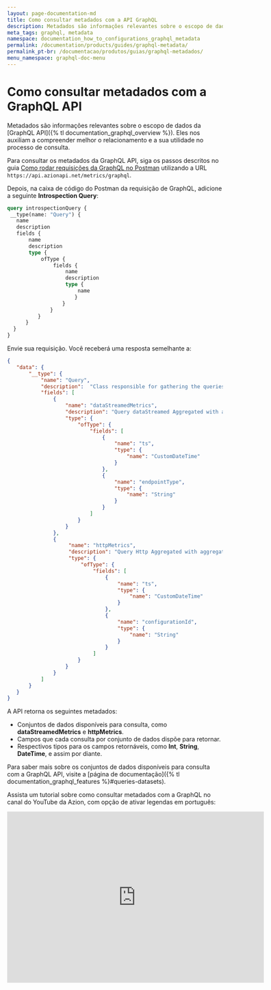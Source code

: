 ```yaml
---
layout: page-documentation-md
title: Como consultar metadados com a API GraphQL
description: Metadados são informações relevantes sobre o escopo de dados da API GraphQL que nos auxiliam a compreender melhor  o relacionamento e a utilidade desses no processo de consulta.
meta_tags: graphql, metadata
namespace: documentation_how_to_configurations_graphql_metadata
permalink: /documentation/products/guides/graphql-metadata/
permalink_pt-br: /documentacao/produtos/guias/graphql-metadados/
menu_namespace: graphql-doc-menu
---
```


# Como consultar metadados com a GraphQL API

Metadados são informações relevantes sobre o escopo de dados da [GraphQL API]({% tl documentation_graphql_overview %}). Eles nos auxiliam a compreender melhor o relacionamento e a sua utilidade no processo de consulta.

Para consultar os metadados da GraphQL API, siga os passos descritos no guia [Como rodar requisições da GraphQL no Postman](https://www.azion.com/pt-br/documentacao/produtos/guias/consultar-graphql-postman/) utilizando a URL `https://api.azionapi.net/metrics/graphql`.

Depois, na caixa de código do Postman da requisição de GraphQL, adicione a seguinte **Introspection Query**:

```graphql
query introspectionQuery {
 __type(name: "Query") {
   name
   description
   fields {
       name
       description
       type {
           ofType {
               fields {
                   name
                   description
                   type {
                       name
                      }
                  }
              }
          }
      }
  }
}
```

Envie sua requisição. Você receberá uma resposta semelhante a:

```json
{
   "data": {
       "__type": {
           "name": "Query",
           "description":  "Class responsible for gathering the queries from the datasets and returning them in the form of graphql schema to the Django view.",
           "fields": [
               {
                   "name": "dataStreamedMetrics",
                   "description": "Query dataStreamed Aggregated with aggregate options.",
                   "type": {
                       "ofType": {
                           "fields": [
                               {
                                   "name": "ts",
                                   "type": {
                                       "name": "CustomDateTime"
                                   }
                               },
                               {
                                   "name": "endpointType",
                                   "type": {
                                       "name": "String"
                                   }
                               }
                           ]
                       }
                   }
               },
               {
                    "name": "httpMetrics",
                    "description": "Query Http Aggregated with aggregate options.",
                    "type": {
                        "ofType": {
                            "fields": [
                                {
                                    "name": "ts",
                                    "type": {
                                        "name": "CustomDateTime"
                                    }
                                },
                                {
                                    "name": "configurationId",
                                    "type": {
                                        "name": "String"
                                    }
                                }
                            ]
                       }
                   }
               }
           ]
       }
   }
}
```

A API retorna os seguintes metadados:

- Conjuntos de dados disponíveis para consulta, como **dataStreamedMetrics** e **httpMetrics**.
- Campos que cada consulta por conjunto de dados dispõe para retornar.
- Respectivos tipos para os campos retornáveis, como **Int**, **String**, **DateTime**, e assim por diante.

Para saber mais sobre os conjuntos de dados disponíveis para consulta com a GraphQL API, visite a [página de documentação]({% tl documentation_graphql_features %}#queries-datasets).

Assista um tutorial sobre como consultar metadados com a GraphQL no canal do YouTube da Azion, com opção de ativar legendas em português:

<iframe
   src="https://www.youtube.com/embed/aQ16J8-I_0s"
   loading="lazy"
   width="600"
   height="400"
   title="Consulting metadata with GraphQL via Azion API"
   frameborder="0"
   allow="accelerometer; autoplay; clipboard-write; encrypted-media; gyroscope; picture-in-picture; web-share"
   allowfullscreen></iframe>
